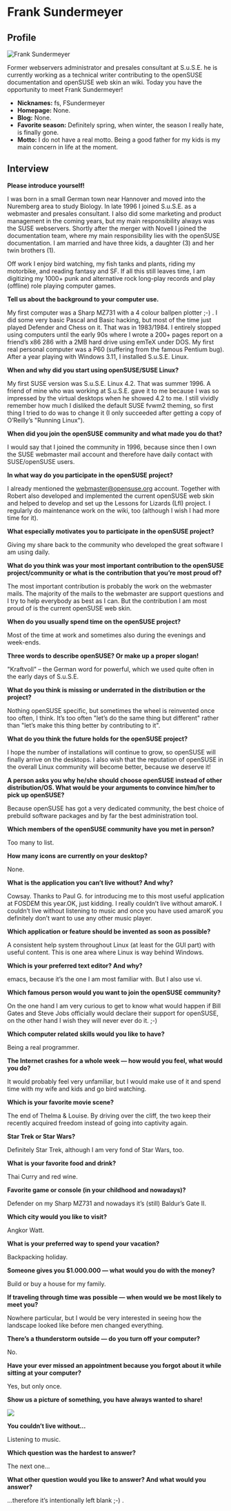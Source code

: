 # Frank Sundermeyer

## Profile

![Frank Sundermeyer](images/frank_sundermeyer.jpg)

Former webservers administrator and presales consultant at S.u.S.E. he is currently working as a technical writer contributing to the openSUSE documentation and openSUSE web skin an wiki. Today you have the opportunity to meet Frank Sundermeyer!

* **Nicknames:** fs, FSundermeyer
* **Homepage:** None.
* **Blog:** None.
* **Favorite season:** Definitely spring, when winter, the season I really hate, is finally gone.
* **Motto:** I do not have a real motto. Being a good father for my kids is my main concern in life at the moment.

## Interview

**Please introduce yourself!**

I was born in a small German town near Hannover and moved into the Nuremberg area to study Biology. In late 1996 I joined S.u.S.E. as a webmaster and presales consultant. I also did some marketing and product management in the coming years, but my main responsibility always was the SUSE webservers. Shortly after the merger with Novell I joined the documentation team, where my main responsibility lies with the openSUSE documentation. I am married and have three kids, a daughter (3) and her twin brothers (1).

Off work I enjoy bird watching, my fish tanks and plants, riding my motorbike, and reading fantasy and SF. If all this still leaves time, I am digitizing my 1000+ punk and alternative rock long-play records and play (offline) role playing computer games.


**Tell us about the background to your computer use.**

My first computer was a Sharp MZ731 with a 4 colour ballpen plotter ;-) . I did some very basic Pascal and Basic hacking, but most of the time just played Defender and Chess on it. That was in 1983/1984. I entirely stopped using computers until the early 90s where I wrote a 200+ pages report on a friend’s x86 286 with a 2MB hard drive using emTeX under DOS. My first real personal computer was a P60 (suffering from the famous Pentium bug). After a year playing with Windows 3.11, I installed S.u.S.E. Linux.


**When and why did you start using openSUSE/SUSE Linux?**

My first SUSE version was S.u.S.E. Linux 4.2. That was summer 1996. A friend of mine who was working at S.u.S.E. gave it to me because I was so impressed by the virtual desktops when he showed 4.2 to me. I still vividly remember how much I disliked the default SUSE fvwm2 theming, so first thing I tried to do was to change it (I only succeeded after getting a copy of O’Reilly’s "Running Linux").


**When did you join the openSUSE community and what made you do that?**

I would say that I joined the community in 1996, because since then I own the SUSE webmaster mail account and therefore have daily contact with SUSE/openSUSE users.


**In what way do you participate in the openSUSE project?**

I already mentioned the webmaster@opensuse.org account. Together with Robert also developed and implemented the current openSUSE web skin and helped to develop and set up the Lessons for Lizards (Lfl) project. I regularly do maintenance work on the wiki, too (although I wish I had more time for it).


**What especially motivates you to participate in the openSUSE project?**

Giving my share back to the community who developed the great software I am using daily.


**What do you think was your most important contribution to the openSUSE project/community or what is the contribution that you’re most proud of?**

The most important contribution is probably the work on the webmaster mails. The majority of the mails to the webmaster are support questions and I try to help everybody as best as I can. But the contribution I am most proud of is the current openSUSE web skin.


**When do you usually spend time on the openSUSE project?**

Most of the time at work and sometimes also during the evenings and week-ends.


**Three words to describe openSUSE? Or make up a proper slogan!**

"Kraftvoll" – the German word for powerful, which we used quite often in the early days of S.u.S.E.


**What do you think is missing or underrated in the distribution or the project?**

Nothing openSUSE specific, but sometimes the wheel is reinvented once too often, I think. It’s too often "let’s do the same thing but different" rather than "let’s make this thing better by contributing to it".


**What do you think the future holds for the openSUSE project?**

I hope the number of installations will continue to grow, so openSUSE will finally arrive on the desktops. I also wish that the reputation of openSUSE in the overall Linux community will become better, because we deserve it!


**A person asks you why he/she should choose openSUSE instead of other distribution/OS. What would be your arguments to convince him/her to pick up openSUSE?**

Because openSUSE has got a very dedicated community, the best choice of prebuild software packages and by far the best administration tool.


**Which members of the openSUSE community have you met in person?**

Too many to list.


**How many icons are currently on your desktop?**

None.


**What is the application you can’t live without? And why?**

Cowsay. Thanks to Paul G. for introducing me to this most useful application at FOSDEM this year.OK, just kidding. I really couldn’t live without amaroK. I couldn’t live without listening to music and once you have used amaroK you definitely don’t want to use any other music player.


**Which application or feature should be invented as soon as possible?**

A consistent help system throughout Linux (at least for the GUI part) with useful content. This is one area where Linux is way behind Windows.


**Which is your preferred text editor? And why?**

emacs, because it’s the one I am most familiar with. But I also use vi.


**Which famous person would you want to join the openSUSE community?**

On the one hand I am very curious to get to know what would happen if Bill Gates and Steve Jobs officially would declare their support for openSUSE, on the other hand I wish they will never ever do it. ;-)


**Which computer related skills would you like to have?**

Being a real programmer.


**The Internet crashes for a whole week — how would you feel, what would you do?**

It would probably feel very unfamiliar, but I would make use of it and spend time with my wife and kids and go bird watching.


**Which is your favorite movie scene?**

The end of Thelma & Louise. By driving over the cliff, the two keep their recently acquired freedom instead of going into captivity again.


**Star Trek or Star Wars?**

Definitely Star Trek, although I am very fond of Star Wars, too.


**What is your favorite food and drink?**

Thai Curry and red wine.


**Favorite game or console (in your childhood and nowadays)?**

Defender on my Sharp MZ731 and nowadays it’s (still) Baldur’s Gate II.


**Which city would you like to visit?**

Angkor Watt.


**What is your preferred way to spend your vacation?**

Backpacking holiday.


**Someone gives you $1.000.000 — what would you do with the money?**

Build or buy a house for my family.


**If traveling through time was possible — when would we be most likely to meet you?**

Nowhere particular, but I would be very interested in seeing how the landscape looked like before men changed everything.


**There’s a thunderstorm outside — do you turn off your computer?**

No.


**Have your ever missed an appointment because you forgot about it while sitting at your computer?**

Yes, but only once.


**Show us a picture of something, you have always wanted to share!**

![](images/frank_sundermeyer_sharepic.jpg)


**You couldn’t live without…**

Listening to music.


**Which question was the hardest to answer?**

The next one…


**What other question would you like to answer? And what would you answer?**

…therefore it’s intentionally left blank ;-) .
